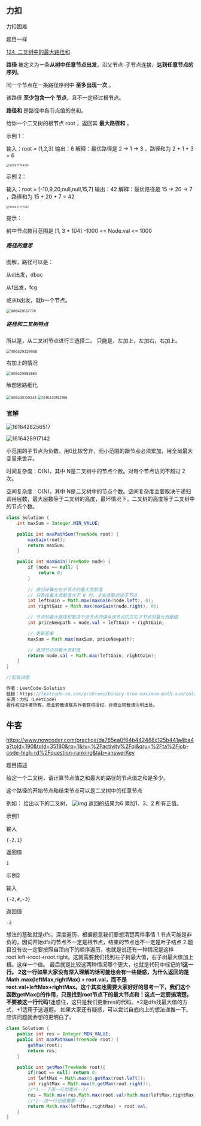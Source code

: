 

## 力扣

力扣困难

题目一样

[124. 二叉树中的最大路径和](https://leetcode-cn.com/problems/binary-tree-maximum-path-sum/)



**路径** 被定义为一条**从树中任意节点出发**，沿父节点-子节点连接，**达到任意节点的序列**。

同一个节点在一条路径序列中 **至多出现一次** 。

该路径 **至少包含一个 节点**，且不一定经过根节点。

**路径和** 是路径中各节点值的总和。

给你一个二叉树的根节点 root ，返回其 **最大路径和** 。

 

示例 1：

输入：root = [1,2,3]
输出：6
解释：最优路径是 2 -> 1 -> 3 ，路径和为 2 + 1 + 3 = 6

<img src="../../../assets/1616427744314.png" alt="1616427744314" style="zoom:50%;" />

示例 2：

输入：root = [-10,9,20,null,null,15,7]
输出：42
解释：最优路径是 15 -> 20 -> 7 ，路径和为 15 + 20 + 7 = 42

<img src="../../../assets/1616427777347.png" alt="1616427777347" style="zoom:50%;" />

提示：

树中节点数目范围是 [1, 3 * 104]
-1000 <= Node.val <= 1000







##### 路径的意思

图解，路径可以是：

从d出发，dbac

从f出发，fcg

或从b出发，就b一个节点。







<img src="../../../assets/1616429137779.png" alt="1616429137779" style="zoom:67%;" />

##### 路径和二叉树特点

所以是，从二叉树节点进行三选择二。 只能是，左加上，左加右，右加上。

<img src="../../../assets/1616429329948.png" alt="1616429329948" style="zoom:67%;" />

右加上的情况

<img src="../../../assets/1616429585589.png" alt="1616429585589" style="zoom: 67%;" />



解题思路细化

<img src="../../../assets/1616430109243.png" alt="1616430109243" style="zoom:67%;" />



<img src="../../../assets/1616430162196.png" alt="1616430162196" style="zoom:67%;" />



### 官解

![1616428256517](../../../assets/1616428256517.png)



![1616428917142](../../../assets/1616428917142.png)

小范围的子节点为负数，用0比较舍弃，而小范围的跟节点必须累加，用全局最大变量来舍弃。





时间复杂度：O(N)，其中 N是二叉树中的节点个数。对每个节点访问不超过 2 次。

空间复杂度：O(N)，其中 N是二叉树中的节点个数。空间复杂度主要取决于递归调用层数，最大层数等于二叉树的高度，最坏情况下，二叉树的高度等于二叉树中的节点个数。

```java
class Solution {
    int maxSum = Integer.MIN_VALUE;

    public int maxPathSum(TreeNode root) {
        maxGain(root);
        return maxSum;
    }

    public int maxGain(TreeNode node) {
        if (node == null) {
            return 0;
        }
        
        // 递归计算左右子节点的最大贡献值
        // 只有在最大贡献值大于 0 时，才会选取对应子节点
        int leftGain = Math.max(maxGain(node.left), 0);
        int rightGain = Math.max(maxGain(node.right), 0);

        // 节点的最大路径和取决于该节点的值与该节点的左右子节点的最大贡献值
        int priceNewpath = node.val + leftGain + rightGain;

        // 更新答案
        maxSum = Math.max(maxSum, priceNewpath);

        // 返回节点的最大贡献值
        return node.val + Math.max(leftGain, rightGain);
    }
}

//配有动图

作者：LeetCode-Solution
链接：https://leetcode-cn.com/problems/binary-tree-maximum-path-sum/solution/er-cha-shu-zhong-de-zui-da-lu-jing-he-by-leetcode-/
来源：力扣（LeetCode）
著作权归作者所有。商业转载请联系作者获得授权，非商业转载请注明出处。
```



## 牛客

https://www.nowcoder.com/practice/da785ea0f64b442488c125b441a4ba4a?tpId=190&tqId=35180&rp=1&ru=%2Factivity%2Foj&qru=%2Fta%2Fjob-code-high-rd%2Fquestion-ranking&tab=answerKey



题目描述

给定一个二叉树，请计算节点值之和最大的路径的节点值之和是多少。

这个路径的开始节点和结束节点可以是二叉树中的任意节点

例如：
给出以下的二叉树，
![img](../../../assets/999991351_1596786349381_11531EA9352057ACF47D25928F132E96.png) 
返回的结果为6		累加1、3、2 所有正值。



示例1

输入

```
{-2,1}
```

返回值

```
1
```

示例2

输入

```
{-2,#,-3}
```

返回值

```
-2
```





想法的基础就是dfs，深度遍历，根据题意我们要想清楚两件事情
    1.节点可能是非负的，因词开始dfs的节点不一定是根节点，结束的节点也不一定是叶子结点
    2.题目没有说一定要按照自顶向下的顺序遍历，也就是说还有一种情况是这样 root.left->root->root.right。这就需要我们找到左子树最大值，右子树最大值加上根。这样一个值。
最后就是比较这两种情况哪个更大，也就是代码中标记的**1这一行。
2这一行如果大家没有深入理解的话可能也会有一些疑惑，为什么返回的是Math.max(leftMax,rightMax) + root.val，而不是root.val+leftMax+rightMax。这个其实也需要大家好好的思考一下，我们这个函数getMax()的作用，只是找到root节点下的最大节点和！这点一定要搞清楚。不要被这一行代码**1迷惑住，这只是我们更新res的代码。*2是dfs找最大值的方式，*1适用于这道题。
如果大家还有疑惑，可以尝试自底向上的想法递推一下。应该问题就会想的更明白了。 

```java
class Solution {
    public int res = Integer.MIN_VALUE;
    public int maxPathSum(TreeNode root) {
        getMax(root);
        return res;
    }

    public int getMax(TreeNode root){
        if(root == null) return 0;
        int leftMax = Math.max(0,getMax(root.left));
        int rightMax = Math.max(0,getMax(root.right));
        //*1.--下面一行划重点--//
        res = Math.max(res,Math.max(root.val+Math.max(leftMax,rightMax),root.val+leftMax+rightMax));
        //*2--这一行也很重要--//
        return Math.max(leftMax,rightMax) + root.val;
    }
}
```

